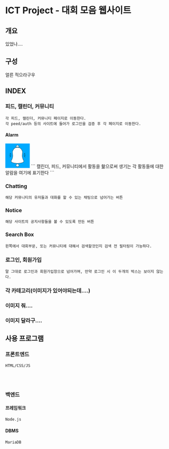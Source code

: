 # ICT Project - 대회 모음 웹사이트

## 개요
있었나....

## 구성
얼른 적으라구우

## INDEX
### 피드, 캘린더, 커뮤니티
    각 피드, 캘린더, 커뮤니티 페이지로 이동한다.
    각 peed/auth 등의 사이트에 들어가 로그인을 검증 후 각 페이지로 이동한다.

#### Alarm
<img width="77" src=./images/alarm.png>
```
캘린더, 피드, 커뮤니티에서 활동을 핢으로써 생기는 각 활동들에 대한 알람을 여기에 표기한다
```

### Chatting
    해당 커뮤니티의 유저들과 대화를 할 수 있는 채팅으로 넘어가는 버튼

### Notice
    해당 사이트의 공지사항들을 볼 수 있도록 만든 버튼

### Search Box
    왼쪽에서 대회부문, 또는 커뮤니티에 대해서 검색할것인지 검색 전 필터링이 가능하다.

### 로그인, 회원가입
    말 그대로 로그인과 회원가입창으로 넘어가며, 만약 로그인 시 이 두개의 박스는 보이지 않는다.

### 각 카테고리(이미지가 있어야되는데....)
### 이미지 줘....
### 이미지 달라구....


## 사용 프로그램

### 프론트엔드
    HTML/CSS/JS
</br></br>

### 백엔드

#### 프레임워크
    Node.js

#### DBMS
    MariaDB



